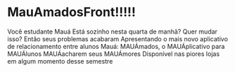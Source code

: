 # MauAmadosFront!!!!!
Você estudante Mauá 
Está sozinho nesta quarta de manhã? 
Quer mudar isso?
Então  seus problemas acabaram
Apresentando o mais novo aplicativo de relacionamento entre alunos Mauá: 
MAUÁmados, o MAUÁplicativo para MAUÁlunos MAUÁacharem seus MAUÁmores
Disponível nas piores lojas em algum momento desse semestre
